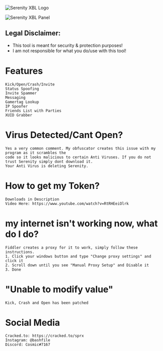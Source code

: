 ![Serenity XBL Logo](https://i.imgur.com/eNESxyf.png)

![Serenity XBL Panel](https://i.imgur.com/yGCtEOH.png)

## Legal Disclaimer:			
 - This tool is meant for security & protection purposes!
 - I am not responsible for what you do/use with this tool!

# Features
```
Kick/Open/Crash/Invite
Status Spoofing
Invite Spammer
Messaging
Gamertag Lookup
IP Spoofer
Friends List with Parties
XUID Grabber
```

# Virus Detected/Cant Open?
```
Yes a very common comment. My obfuscator creates this issue with my program as it scrambles the 
code so it looks malicious to certain Anti Viruses. If you do not trust Serenity simply dont download it.
Your Anti Virus is deleting Serenity.
```

# How to get my Token?
```
Downloads in Description
Video Here: https://www.youtube.com/watch?v=RtRHEeiOlrk
```

# my internet isn't working now, what do I do?
```
Fiddler creates a proxy for it to work, simply follow these instructions.
1. Click your windows button and type "Change proxy settings" and click it
2. Scroll down until you see "Manual Proxy Setup" and Disable it
3. Done
```

# "Unable to modify value"
```
Kick, Crash and Open has been patched
```

# Social Media
```
Cracked.to: https://cracked.to/sprx
Instagram: @bashfile
Discord: Cosmic#7167
```
